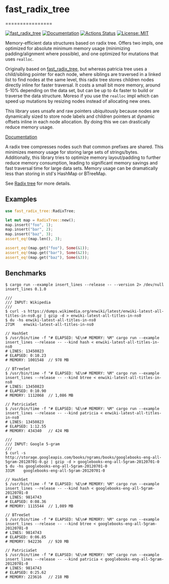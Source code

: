# fast_radix_tree

================

[![fast_radix_tree](https://img.shields.io/crates/v/fast_radix_tree.svg)](https://crates.io/crates/fast_radix_tree)
[![Documentation](https://docs.rs/fast_radix_tree/badge.svg)](https://docs.rs/fast_radix_tree)
[![Actions Status](https://github.com/sile/fast_radix_tree/workflows/CI/badge.svg)](https://github.com/sile/fast_radix_tree/actions)
[![License: MIT](https://img.shields.io/badge/license-MIT-blue.svg)](LICENSE)

Memory-efficient data structures based on radix tree. Offers two impls, one optimized for absolute minimum memory usage (minimizing padding/alignment where possible), and one optimized for mutations that uses `realloc`.

Originally based on [fast_radix_tree](https://github.com/sile/fast_radix_tree), but whereas patricia tree uses a child/sibling pointer for each node, where siblings are traversed in a linked list to find nodes at the same level, this radix tree stores children nodes directly inline for faster traversal. It costs a small bit more memory, around 5-10% depending on the data set, but can be up to 4x faster to build or traverse the data structure. Moreso if you use the `realloc` impl which can speed up mutations by resizing nodes instead of allocating new ones.

This library uses unsafe and raw pointers ubiquitously because nodes are dynamically sized to store node labels and children pointers at dynamic offsets inline in each node allocation. By doing this we can drastically reduce memory usage.

[Documentation](https://docs.rs/fast_radix_tree)

A radix tree compresses nodes such that common prefixes are shared. This minimizes memory usage for storing large sets of strings/bytes. Additionally, this library tries to optimize memory layout/padding to further reduce memory consumption, leading to significant memory savings and fast traversal time for large data sets. Memory usage can be dramatically less than storing in std's HashMap or BTreeMap.

See [Radix tree](https://en.wikipedia.org/wiki/Radix_tree) for more details.

## Examples

```rust
use fast_radix_tree::RadixTree;

let mut map = RadixTree::new();
map.insert("foo", 1);
map.insert("bar", 2);
map.insert("baz", 3);
assert_eq!(map.len(), 3);

assert_eq!(map.get("foo"), Some(&1));
assert_eq!(map.get("bar"), Some(&2));
assert_eq!(map.get("baz"), Some(&3));
```

## Benchmarks

```console
$ cargo run --example insert_lines --release -- --version 2> /dev/null
insert_lines 0.1.0

///
/// INPUT: Wikipedia
///
$ curl -s https://dumps.wikimedia.org/enwiki/latest/enwiki-latest-all-titles-in-ns0.gz | gzip -d > enwiki-latest-all-titles-in-ns0
$ du -hs enwiki-latest-all-titles-in-ns0
271M    enwiki-latest-all-titles-in-ns0

// HashSet
$ /usr/bin/time -f "# ELAPSED: %E\n# MEMORY: %M" cargo run --example insert_lines --release -- --kind hash < enwiki-latest-all-titles-in-ns0
# LINES: 13450823
# ELAPSED: 0:10.23
# MEMORY: 1001548  // 978 MB

// BTreeSet
$ /usr/bin/time -f "# ELAPSED: %E\n# MEMORY: %M" cargo run --example insert_lines --release -- --kind btree < enwiki-latest-all-titles-in-ns0
# LINES: 13450823
# ELAPSED: 0:10.90
# MEMORY: 1112068  // 1,086 MB

// PatriciaSet
$ /usr/bin/time -f "# ELAPSED: %E\n# MEMORY: %M" cargo run --example insert_lines --release -- --kind patricia < enwiki-latest-all-titles-in-ns0
# LINES: 13450823
# ELAPSED: 1:12.55
# MEMORY: 434340   // 424 MB

///
/// INPUT: Google 5-gram
///
$ curl -s http://storage.googleapis.com/books/ngrams/books/googlebooks-eng-all-5gram-20120701-0.gz | gzip -d > googlebooks-eng-all-5gram-20120701-0
$ du -hs googlebooks-eng-all-5gram-20120701-0
331M    googlebooks-eng-all-5gram-20120701-0

// HashSet
$ /usr/bin/time -f "# ELAPSED: %E\n# MEMORY: %M" cargo run --example insert_lines --release -- --kind hash < googlebooks-eng-all-5gram-20120701-0
# LINES: 9814743
# ELAPSED: 0:08.36
# MEMORY: 1115544  // 1,089 MB

// BTreeSet
$ /usr/bin/time -f "# ELAPSED: %E\n# MEMORY: %M" cargo run --example insert_lines --release -- --kind btree < googlebooks-eng-all-5gram-20120701-0
# LINES: 9814743
# ELAPSED: 0:06.85
# MEMORY: 942236   // 920 MB

// PatriciaSet
$ /usr/bin/time -f "# ELAPSED: %E\n# MEMORY: %M" cargo run --example insert_lines --release -- --kind patricia < googlebooks-eng-all-5gram-20120701-0
# LINES: 9814743
# ELAPSED: 0:25.62
# MEMORY: 223616   // 218 MB
```

